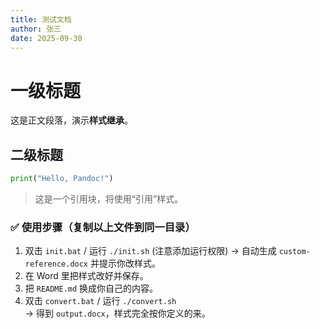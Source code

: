 ```yaml
---
title: 测试文档
author: 张三
date: 2025-09-30
---
```


# 一级标题

这是正文段落，演示**样式继承**。

## 二级标题

```python
print("Hello, Pandoc!")
```

> 这是一个引用块，将使用“引用”样式。


### ✅ 使用步骤（复制以上文件到同一目录）
1. 双击 `init.bat` / 运行 `./init.sh`  (注意添加运行权限)
   → 自动生成 `custom-reference.docx` 并提示你改样式。
2. 在 Word 里把样式改好并保存。
3. 把 `README.md` 换成你自己的内容。
4. 双击 `convert.bat` / 运行 `./convert.sh`  
   → 得到 `output.docx`，样式完全按你定义的来。


